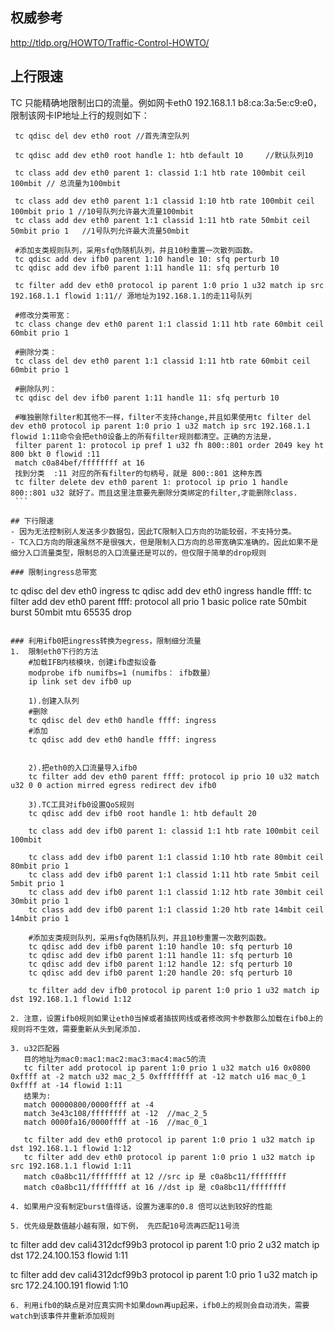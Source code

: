 ## 权威参考
http://tldp.org/HOWTO/Traffic-Control-HOWTO/

## 上行限速

TC 只能精确地限制出口的流量。例如网卡eth0 192.168.1.1  b8:ca:3a:5e:c9:e0，
   限制该网卡IP地址上行的规则如下：
   ```
    tc qdisc del dev eth0 root //首先清空队列

    tc qdisc add dev eth0 root handle 1: htb default 10     //默认队列10

	tc class add dev eth0 parent 1: classid 1:1 htb rate 100mbit ceil 100mbit // 总流量为100mbit

	tc class add dev eth0 parent 1:1 classid 1:10 htb rate 100mbit ceil 100mbit prio 1 //10号队列允许最大流量100mbit
	tc class add dev eth0 parent 1:1 classid 1:11 htb rate 50mbit ceil 50mbit prio 1   //1号队列允许最大流量50mbit

	#添加支类规则队列，采用sfq伪随机队列，并且10秒重置一次散列函数。
	tc qdisc add dev ifb0 parent 1:10 handle 10: sfq perturb 10
	tc qdisc add dev ifb0 parent 1:11 handle 11: sfq perturb 10

	tc filter add dev eth0 protocol ip parent 1:0 prio 1 u32 match ip src 192.168.1.1 flowid 1:11// 源地址为192.168.1.1的走11号队列

	#修改分类带宽：
	tc class change dev eth0 parent 1:1 classid 1:11 htb rate 60mbit ceil 60mbit prio 1

	#删除分类：
	tc class del dev eth0 parent 1:1 classid 1:11 htb rate 60mbit ceil 60mbit prio 1

	#删除队列：
	tc qdisc del dev ifb0 parent 1:11 handle 11: sfq perturb 10

	#唯独删除filter和其他不一样，filter不支持change,并且如果使用tc filter del dev eth0 protocol ip parent 1:0 prio 1 u32 match ip src 192.168.1.1 flowid 1:11命令会把eth0设备上的所有filter规则都清空。正确的方法是，
	filter parent 1: protocol ip pref 1 u32 fh 800::801 order 2049 key ht 800 bkt 0 flowid :11
    match c0a84bef/ffffffff at 16
    找到分类  :11 对应的所有filter的句柄号，就是 800::801 这种东西
    tc filter delete dev eth0 parent 1: protocol ip prio 1 handle 800::801 u32 就好了。而且这里注意要先删除分类绑定的filter,才能删除class.
	```

## 下行限速
- 因为无法控制别人发送多少数据包，因此TC限制入口方向的功能较弱，不支持分类。
- TC入口方向的限速虽然不是很强大，但是限制入口方向的总带宽确实准确的。因此如果不是细分入口流量类型，限制总的入口流量还是可以的，但仅限于简单的drop规则

### 限制ingress总带宽
```
tc qdisc del dev eth0 ingress
tc qdisc add dev eth0 ingress handle ffff:
tc filter add dev eth0 parent ffff: protocol all prio 1 basic police rate 50mbit burst 50mbit mtu 65535 drop
```

### 利用ifb0把ingress转换为egress，限制细分流量
1.  限制eth0下行的方法
    #加载IFB内核模块，创建ifb虚拟设备
	modprobe ifb numifbs=1 (numifbs： ifb数量）
	ip link set dev ifb0 up

	1).创建入队列
	#删除
	tc qdisc del dev eth0 handle ffff: ingress
	#添加
	tc qdisc add dev eth0 handle ffff: ingress


	2).把eth0的入口流量导入ifb0
	tc filter add dev eth0 parent ffff: protocol ip prio 10 u32 match u32 0 0 action mirred egress redirect dev ifb0

	3).TC工具对ifb0设置QoS规则
	tc qdisc add dev ifb0 root handle 1: htb default 20

	tc class add dev ifb0 parent 1: classid 1:1 htb rate 100mbit ceil 100mbit

	tc class add dev ifb0 parent 1:1 classid 1:10 htb rate 80mbit ceil 80mbit prio 1
	tc class add dev ifb0 parent 1:1 classid 1:11 htb rate 5mbit ceil 5mbit prio 1
	tc class add dev ifb0 parent 1:1 classid 1:12 htb rate 30mbit ceil 30mbit prio 1
	tc class add dev ifb0 parent 1:1 classid 1:20 htb rate 14mbit ceil 14mbit prio 1

	#添加支类规则队列，采用sfq伪随机队列，并且10秒重置一次散列函数。
	tc qdisc add dev ifb0 parent 1:10 handle 10: sfq perturb 10
	tc qdisc add dev ifb0 parent 1:11 handle 11: sfq perturb 10
	tc qdisc add dev ifb0 parent 1:12 handle 12: sfq perturb 10
	tc qdisc add dev ifb0 parent 1:20 handle 20: sfq perturb 10

	tc filter add dev ifb0 protocol ip parent 1:0 prio 1 u32 match ip dst 192.168.1.1 flowid 1:12

2. 注意，设置ifb0规则如果让eth0当掉或者插拔网线或者修改网卡参数那么加载在ifb0上的规则将不生效，需要重新从头到尾添加.

3. u32匹配器
   目的地址为mac0:mac1:mac2:mac3:mac4:mac5的流
   tc filter add protocol ip parent 1:0 prio 1 u32 match u16 0x0800 0xffff at -2 match u32 mac_2_5 0xffffffff at -12 match u16 mac_0_1 0xffff at -14 flowid 1:11
   结果为:
   match 00000800/0000ffff at -4
   match 3e43c108/ffffffff at -12  //mac_2_5
   match 0000fa16/0000ffff at -16  //mac_0_1

   tc filter add dev eth0 protocol ip parent 1:0 prio 1 u32 match ip dst 192.168.1.1 flowid 1:12
   tc filter add dev eth0 protocol ip parent 1:0 prio 1 u32 match ip src 192.168.1.1 flowid 1:11
   match c0a8bc11/ffffffff at 12 //src ip 是 c0a8bc11/ffffffff
   match c0a8bc11/ffffffff at 16 //dst ip 是 c0a8bc11/ffffffff

4. 如果用户没有制定burst值得话，设置为速率的0.8 倍可以达到较好的性能

5. 优先级是数值越小越有限，如下例， 先匹配10号流再匹配11号流
```
tc filter add dev cali4312dcf99b3 protocol ip parent 1:0 prio 2 u32 match ip dst 172.24.100.153 flowid 1:11 

tc filter add dev cali4312dcf99b3 protocol ip parent 1:0 prio 1 u32 match ip src 172.24.100.191 flowid 1:10
```
6. 利用ifb0的缺点是对应真实网卡如果down再up起来，ifb0上的规则会自动消失，需要watch到该事件并重新添加规则